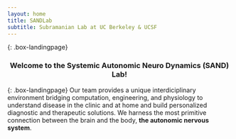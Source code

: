 ```yaml
---
layout: home
title: SANDLab
subtitle: Subramanian Lab at UC Berkeley & UCSF
---
```


{: .box-landingpage}
<center><h3>Welcome to the Systemic Autonomic Neuro Dynamics (SAND) Lab!</h3></center>
{: .box-landingpage}
Our team provides a unique interdiciplinary environment bridging computation, engineering, and physiology to understand disease in the clinic and at home and build personalized diagnostic and therapeutic solutions. We harness the most primitive connection between the brain and the body, <b>the autonomic nervous system</b>. 




